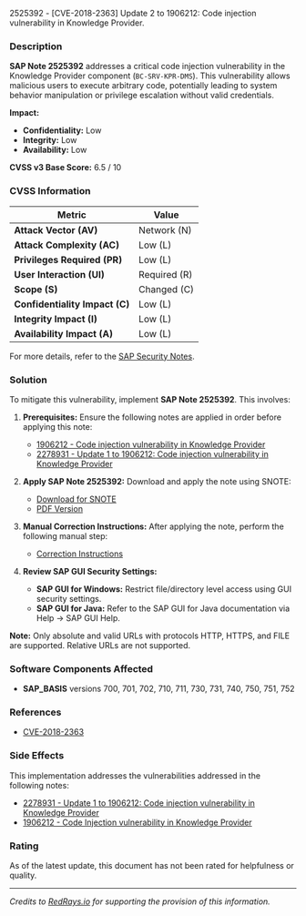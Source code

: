 2525392 - [CVE-2018-2363] Update 2 to 1906212: Code injection vulnerability in Knowledge Provider.

### Description
**SAP Note 2525392** addresses a critical code injection vulnerability in the Knowledge Provider component (`BC-SRV-KPR-DMS`). This vulnerability allows malicious users to execute arbitrary code, potentially leading to system behavior manipulation or privilege escalation without valid credentials.

**Impact:**
- **Confidentiality:** Low
- **Integrity:** Low
- **Availability:** Low

**CVSS v3 Base Score:** 6.5 / 10

### CVSS Information
| Metric                     | Value |
|----------------------------|-------|
| **Attack Vector (AV)**     | Network (N) |
| **Attack Complexity (AC)** | Low (L) |
| **Privileges Required (PR)** | Low (L) |
| **User Interaction (UI)** | Required (R) |
| **Scope (S)**              | Changed (C) |
| **Confidentiality Impact (C)** | Low (L) |
| **Integrity Impact (I)**   | Low (L) |
| **Availability Impact (A)** | Low (L) |

For more details, refer to the [SAP Security Notes](https://me.sap.com/securitynotes).

### Solution
To mitigate this vulnerability, implement **SAP Note 2525392**. This involves:

1. **Prerequisites:** Ensure the following notes are applied in order before applying this note:
   - [1906212 - Code injection vulnerability in Knowledge Provider](https://me.sap.com/notes/1906212)
   - [2278931 - Update 1 to 1906212: Code injection vulnerability in Knowledge Provider](https://me.sap.com/notes/2278931)

2. **Apply SAP Note 2525392:** Download and apply the note using SNOTE:
   - [Download for SNOTE](https://notesdownloads.sap.com/note/0040000000036182018)
   - [PDF Version](https://userapps.support.sap.com/sap/support/sfm/notes/print/0002525392?language=en-US&token=5A29F3F794C73DCCE77AA0874D1C1FEA)

3. **Manual Correction Instructions:** After applying the note, perform the following manual step:
   - [Correction Instructions](https://me.sap.com/corrins/0002525392/41)

4. **Review SAP GUI Security Settings:** 
   - **SAP GUI for Windows:** Restrict file/directory level access using GUI security settings.
   - **SAP GUI for Java:** Refer to the SAP GUI for Java documentation via Help → SAP GUI Help.

**Note:** Only absolute and valid URLs with protocols HTTP, HTTPS, and FILE are supported. Relative URLs are not supported.

### Software Components Affected
- **SAP_BASIS** versions 700, 701, 702, 710, 711, 730, 731, 740, 750, 751, 752

### References
- [CVE-2018-2363](http://cve.mitre.org/cgi-bin/cvename.cgi?name=CVE-2018-2363)

### Side Effects
This implementation addresses the vulnerabilities addressed in the following notes:
- [2278931 - Update 1 to 1906212: Code injection vulnerability in Knowledge Provider](https://me.sap.com/notes/2278931)
- [1906212 - Code Injection vulnerability in Knowledge Provider](https://me.sap.com/notes/1906212)

### Rating
As of the latest update, this document has not been rated for helpfulness or quality.

---

*Credits to [RedRays.io](https://redrays.io) for supporting the provision of this information.*